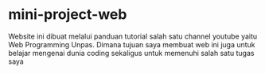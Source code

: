 # mini-project-web
Website ini dibuat melalui panduan tutorial salah satu channel youtube yaitu Web Programming Unpas. Dimana tujuan saya membuat web ini juga untuk belajar mengenai dunia coding sekaligus untuk memenuhi salah satu tugas saya
